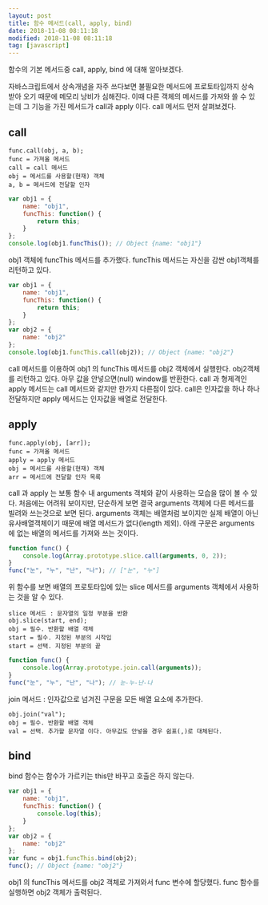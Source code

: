 ```yaml
---
layout: post
title: 함수 메서드(call, apply, bind)
date: 2018-11-08 08:11:18
modified: 2018-11-08 08:11:18
tag: [javascript]
---
```


함수의 기본 메서드중 call, apply, bind 에 대해 알아보겠다.

자바스크립트에서 상속개념을 자주 쓰다보면 불필요한 메서드에 프로토타입까지 상속받아 오기 때문에 메모리 낭비가 심해진다. 이때 다른 객체의 메서드를 가져와 쓸 수 있는데 그 기능을 가진 메서드가 call과 apply 이다. call 메서드 먼저 살펴보겠다.

## call

```
func.call(obj, a, b);
func = 가져올 메서드
call = call 메서드
obj = 메서드를 사용할(현재) 객체
a, b = 메서드에 전달할 인자
```

```javascript
var obj1 = {
    name: "obj1",
    funcThis: function() {
        return this;
    }
};
console.log(obj1.funcThis()); // Object {name: "obj1"}
```

obj1 객체에 funcThis 메서드를 추가했다. funcThis 메서드는 자신을 감싼 obj1객체를 리턴하고 있다.

```javascript
var obj1 = {
    name: "obj1",
    funcThis: function() {
        return this;
    }
};
var obj2 = {
    name: "obj2"
};
console.log(obj1.funcThis.call(obj2)); // Object {name: "obj2"}
```

call 메서드를 이용하여 obj1 의 funcThis 메서드를 obj2 객체에서 실행한다. obj2객체를 리턴하고 있다. 아무 값을 안넣으면(null) window를 반환한다. call 과 형제격인 apply 메서드는 call 메서드와 같지만 한가지 다른점이 있다. call은 인자값을 하나 하나 전달하지만 apply 메서드는 인자값을 배열로 전달한다.

## apply

```
func.apply(obj, [arr]);
func = 가져올 메서드
apply = apply 메서드
obj = 메서드를 사용할(현재) 객체
arr = 메서드에 전달할 인자 목록
```

call 과 apply 는 보통 함수 내 arguments 객체와 같이 사용하는 모습을 많이 볼 수 있다. 처음에는 어려워 보이지만, 단순하게 보면 결국 arguments 객체에 다른 메서드를 빌려와 쓰는것으로 보면 된다. arguments 객체는 배열처럼 보이지만 실제 배열이 아닌 유사배열객체이기 때문에 배열 메서드가 없다(length 제외). 아래 구문은 arguments에 없는 배열의 메서드를 가져와 쓰는 것이다.

```javascript
function func() {
    console.log(Array.prototype.slice.call(arguments, 0, 2));
}
func("눈", "누", "난", "나"); // ["눈", "누"]
```

위 함수를 보면 배열의 프로토타입에 있는 slice 메서드를 arguments 객체에서 사용하는 것을 알 수 있다.

```
slice 메서드 : 문자열의 일정 부분을 반환
obj.slice(start, end);
obj = 필수. 반환할 배열 객체
start = 필수. 지정된 부분의 시작입
start = 선택. 지정된 부분의 끝
```

```javascript
function func() {
    console.log(Array.prototype.join.call(arguments));
}
func("눈", "누", "난", "나"); // 눈-누-난-나
```

join 메서드 : 인자값으로 넘겨진 구문을 모든 배열 요소에 추가한다.

```
obj.join("val");
obj = 필수. 반환할 배열 객체
val = 선택. 추가할 문자열 이다. 아무값도 안넣을 경우 쉼표(,)로 대체된다.
```

## bind

bind 함수는 함수가 가르키는 this만 바꾸고 호출은 하지 않는다.

```javascript
var obj1 = {
    name: "obj1",
    funcThis: function() {
        console.log(this);
    }
};
var obj2 = {
    name: "obj2"
};
var func = obj1.funcThis.bind(obj2);
func(); // Object {name: "obj2"}
```

obj1 의 funcThis 메서드를 obj2 객체로 가져와서 func 변수에 할당했다. func 함수를 실행하면 obj2 객체가 출력된다.
